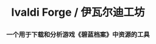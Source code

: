 <h1>
    <p align="center">
        Ivaldi Forge / 伊瓦尔迪工坊
    </p>
</h1>
<h3>
    <p align="center">
        一个用于下载和分析游戏《碧蓝档案》中资源的工具
    </p>
</h3>